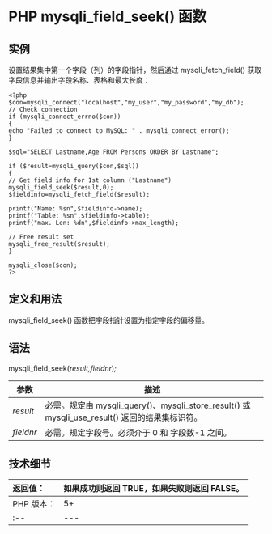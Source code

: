 # PHP mysqli_field_seek() 函数



## 实例

设置结果集中第一个字段（列）的字段指针，然后通过 mysqli_fetch_field() 获取字段信息并输出字段名称、表格和最大长度：

```
<?php
$con=mysqli_connect("localhost","my_user","my_password","my_db");
// Check connection
if (mysqli_connect_errno($con))
{
echo "Failed to connect to MySQL: " . mysqli_connect_error();
}

$sql="SELECT Lastname,Age FROM Persons ORDER BY Lastname";

if ($result=mysqli_query($con,$sql))
{
// Get field info for 1st column ("Lastname")
mysqli_field_seek($result,0);
$fieldinfo=mysqli_fetch_field($result);

printf("Name: %sn",$fieldinfo->name);
printf("Table: %sn",$fieldinfo->table);
printf("max. Len: %dn",$fieldinfo->max_length);

// Free result set
mysqli_free_result($result);
}

mysqli_close($con);
?>
```

## 定义和用法

mysqli_field_seek() 函数把字段指针设置为指定字段的偏移量。

## 语法

mysqli_field_seek(_result,fieldnr_)_;_

| 参数 | 描述 |
| --- | --- |
| _result_ | 必需。规定由 mysqli_query()、mysqli_store_result() 或 mysqli_use_result() 返回的结果集标识符。 |
| _fieldnr_ | 必需。规定字段号。必须介于 0 和 字段数-1 之间。 |

## 技术细节

| 返回值： | 如果成功则返回 TRUE，如果失败则返回 FALSE。 |
| :-- | --- |
| PHP 版本： | 5+ |
| :-- | --- |

  
